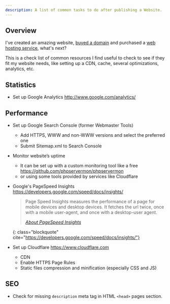 ```yaml
---
description: A list of common tasks to do after publishing a Website.
---
```


## Overview

I've created an amazing
website, [buyed a domain](http://www.namecheap.com/?aff=35306) and
purchased a [web hosting service](https://m.do.co/c/b54bbc9a3125),
what's next?

This is a check list of common resources I find useful to check to see
if they fit my website needs, like setting up a CDN, cache, several
optimizations, analytics, etc.

## Statistics

- Set up Google Analytics <http://www.google.com/analytics/>

## Performance

- Set up Google Search Console (former Webmaster Tools)
  - Add HTTPS, WWW and non-WWW versions and select the preferred one
  - Submit Sitemap.xml to Search Console

- Monitor website’s uptime
  - It can be set up with a custom monitoring tool like a
    free <https://github.com/phpservermon/phpservermon>
  - or using some tools provided by services like Cloudflare

- Google's PageSpeed
  Insights <https://developers.google.com/speed/docs/insights/>
  
  > Page Speed Insights measures the performance of a page for mobile
  > devices and desktop devices. It fetches the url twice, once with a
  > mobile user-agent, and once with a desktop-user agent. 
  > 
  > <footer class="blockquote-footer"> <cite><a href="https://developers.google.com/speed/docs/insights/">About PageSpeed Insights</a></cite></footer>
  {: class="blockquote" cite="https://developers.google.com/speed/docs/insights/"}

- Set up Cloudflare <https://www.cloudflare.com>
  - CDN
  - Enable HTTPS Page Rules
  - Static files compression and minification (especially CSS and JS)
  
## SEO

- Check for missing `description` meta tag in HTML `<head>` pages section.


